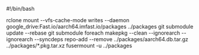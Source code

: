 #!/bin/bash

rclone mount --vfs-cache-mode writes --daemon  google_drive:Fast.io/aarch64.imfast.io/packages ../packages
git submodule update --rebase
git submodule foreach makepkg --clean --ignorearch --ignorearch --syncdeps
repo-add  --remove  ../packages/aarch64.db.tar.gz ../packages/*.pkg.tar.xz
fusermount -u  ../packages
